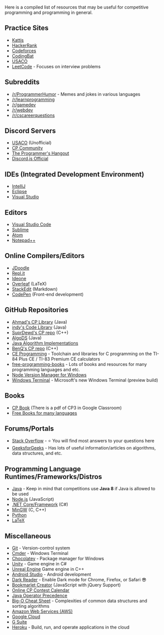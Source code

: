 Here is a compiled list of resources that may be useful for competitive programming and programming in general.

## Practice Sites
- [Kattis](https://open.kattis.com)
- [HackerRank](https://www.hackerrank.com)
- [Codeforces](https://codeforces.com)
- [CodingBat](https://codingbat.com/java)
- [USACO](http://usaco.org/)
- [LeetCode](https://leetcode.com) - Focuses on interview problems

## Subreddits
- [/r/ProgrammerHumor](https://www.reddit.com/r/ProgrammerHumor/) - Memes and jokes in various languages
- [/r/learnprogramming](https://www.reddit.com/r/learnprogramming/)
- [/r/gamedev](https://www.reddit.com/r/gamedev/)
- [/r/webdev](https://www.reddit.com/r/webdev/)
- [/r/cscareerquestions](https://www.reddit.com/r/cscareerquestions/)

## Discord Servers
- [USACO](https://discord.gg/bessMBe) (Unofficial)
- [CP Community](https://discord.gg/N4yEjZN)
- [The Programmer's Hangout](https://discord.gg/programming)
- [Discord.js Official](https://discord.gg/bRCvFy9)

## IDEs (Integrated Development Environment) 
- [IntelliJ](https://www.jetbrains.com/idea/download/#section=windows)
- [Eclipse](https://www.eclipse.org/downloads/)
- [Visual Studio](https://visualstudio.microsoft.com/vs/)

## Editors
- [Visual Studio Code](https://code.visualstudio.com)
- [Sublime](https://www.sublimetext.com)
- [Atom](https://atom.io)
- [Notepad++](https://notepad-plus-plus.org)

## Online Compilers/Editors
- [JDoodle](https://www.jdoodle.com)
- [Repl.it](https://repl.it)
- [Ideone](https://ideone.com)
- [Overleaf](https://www.overleaf.com) (LaTeX)
- [StackEdit](https://stackedit.io/) (Markdown)
- [CodePen](https://codepen.io) (Front-end development)

## GitHub Repositories
- [Ahmad's CP Library](https://github.com/AhmadElsagheer/Competitive-programming-library) (Java)
- [indy's Code Library](https://github.com/indy256/codelibrary) (Java)
- [SuprDewd's CP repo](https://github.com/SuprDewd/CompetitiveProgramming) (C++)
- [AlgoDS](https://github.com/sherxon/AlgoDS) (Java)
- [Java Algorithm Implementations](https://github.com/phishman3579/java-algorithms-implementation)
- [BenQ's CP repo](https://github.com/bqi343/USACO) (C++)
- [CE Programming](https://github.com/CE-Programming/toolchain) - Toolchain and libraries for C programming on the TI-84 Plus CE / TI-83 Premium CE calculators
- [free-programming-books](https://ebookfoundation.github.io/free-programming-books/) - Lots of books and resources for many programming languages and etc.
- [Node Version Manager for Windows](https://github.com/coreybutler/nvm-windows)
- [Windows Terminal](https://github.com/microsoft/terminal/) - Microsoft's new Windows Terminal (preview build)

## Books
- [CP Book](https://cpbook.net/#CP2content) (There is a pdf of CP3 in Google Classroom)
- [Free Books for many languages](https://ebookfoundation.github.io/free-programming-books/)

## Forums/Portals
- [Stack Overflow](https://stackoverflow.com) - ⭐ You will find most answers to your questions here
- [GeeksforGeeks](https://www.geeksforgeeks.org/) - Has lots of useful information/articles on algorithms, data structures, and etc.

## Programming Language Runtimes/Frameworks/Distros
- [Java](https://www.oracle.com/technetwork/java/javase/downloads/jdk12-downloads-5295953.html) - Keep in mind that competitions use **Java 8** if Java is allowed to be used
- [Node.js](https://nodejs.org/en/) (JavaScript)
- [.NET Core/Framework](https://dotnet.microsoft.com/download) (C#)
- [MinGW](https://nuwen.net/mingw.html#install) (C, C++)
- [Python](https://www.python.org/downloads/)
- [LaTeX](https://www.latex-project.org)

## Miscellaneous
- [Git](https://git-scm.com) - Version-control system
- [Cmder](https://cmder.net) - Windows Terminal
- [Chocolatey](https://chocolatey.org) - Package manager for Windows
- [Unity](https://unity.com) - Game engine in C#
- [Unreal Engine](https://www.unrealengine.com/en-US/) Game engine in C++
- [Android Studio](https://developer.android.com/studio/) - Android development
- [Dark Reader](https://darkreader.org) - Enable Dark mode for Chrome, Firefox, or Safari 😎
- [Bookmarlet Creator](https://mrcoles.com/bookmarklet/) (JavaScript with jQuery Support)
- [Online CP Contest Calendar](https://clist.by)
- [Java Operator Precedence](https://introcs.cs.princeton.edu/java/11precedence/)
- [Big-O Cheat Sheet](https://www.bigocheatsheet.com) - Complexities of common data structures and sorting algorithms
- [Amazon Web Services (AWS)](https://aws.amazon.com/)
- [Google Cloud](https://cloud.google.com)
- [G Suite](https://gsuite.google.com/)
- [Heroku](https://www.heroku.com/) - Build, run, and operate applications in the cloud